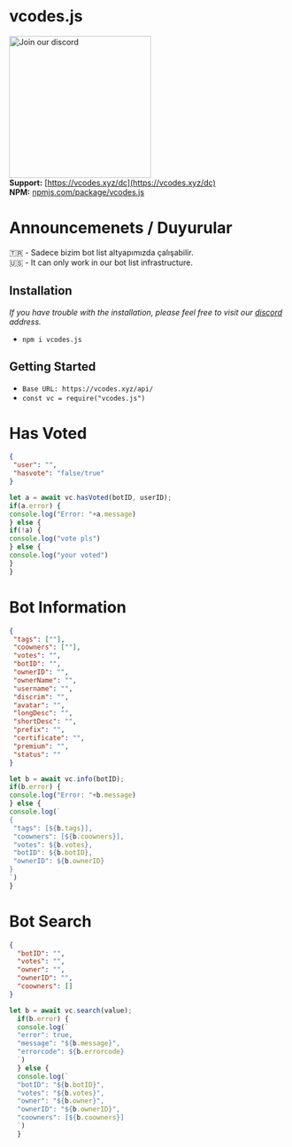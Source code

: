 # vcodes.js
<a href="https://vcodes.xyz/dc" target="_blank"><img src="https://img.devsforum.net/tr/img/h1Z2X3.png" alt="Join our discord" width="256"></a><br>
**Support:** [https://vcodes.xyz/dc](https://vcodes.xyz/dc) <br>
**NPM:** [npmjs.com/package/vcodes.js](https://www.npmjs.com/package/void.nsfw)<br>

# Announcemenets / Duyurular
🇹🇷 - Sadece bizim bot list altyapımızda çalışabilir.<br>
🇺🇸 - It can only work in our bot list infrastructure.

## Installation
*If you have trouble with the installation, please feel free to visit our [discord](https://vcodes.xyz/dc) address.*
- `npm i vcodes.js`

## Getting Started
- `Base URL: https://vcodes.xyz/api/`
- `const vc = require("vcodes.js")`

# Has Voted
```json
{
 "user": "",
 "hasvote": "false/true"
}
```
```js
let a = await vc.hasVoted(botID, userID);
if(a.error) {
console.log("Error: "+a.message)
} else {
if(!a) { 
console.log("vote pls")
} else {
console.log("your voted")
}
}
```


# Bot Information
```json
{
 "tags": [""],
 "coowners": [""],
 "votes": "",
 "botID": "",
 "ownerID": "",
 "ownerName": "",
 "username": "",
 "discrim": "",
 "avatar": "",
 "longDesc": "",
 "shortDesc": "",
 "prefix": "",
 "certificate": "",
 "premium": "",
 "status": ""
}
```
```js
let b = await vc.info(botID);
if(b.error) {
console.log("Error: "+b.message)
} else {
console.log(`
{
 "tags": [${b.tags}],
 "coowners": [${b.coowners}],
 "votes": ${b.votes},
 "botID": ${b.botID},
 "ownerID": ${b.ownerID}
}
`)
}
```

# Bot Search
```json
{
  "botID": "",
  "votes": "",
  "owner": "",
  "ownerID": "",
  "coowners": []
}
```
```js
let b = await vc.search(value);
  if(b.error) {
  console.log(`
  "error": true,
  "message": "${b.message}",
  "errorcode": ${b.errorcode}
  `)  
  } else {
  console.log(`
  "botID": "${b.botID}",
  "votes": "${b.votes}",
  "owner": "${b.owner}",
  "ownerID": "${b.ownerID}",
  "coowners": [${b.coowners}]
  `)
  }
```
